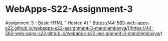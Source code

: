 # WebApps-S22-Assignment-3
Assignment 3 - Basic HTML
" Hosted At " [https://44-563-web-apps-s22.github.io/webapps-s22-assignment-3-mandlemkavya/](https://44-563-web-apps-s22.github.io/webapps-s22-assignment-3-mandlemkavya/)
